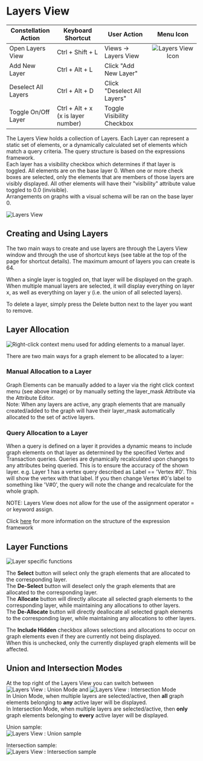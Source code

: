 # Layers View

<table class="table table-striped">
<colgroup>
<col style="width: 25%" />
<col style="width: 25%" />
<col style="width: 25%" />
<col style="width: 25%" />
</colgroup>
<thead>
<tr class="header">
<th>Constellation Action</th>
<th>Keyboard Shortcut</th>
<th>User Action</th>
<th style="text-align: center;">Menu Icon</th>
</tr>
</thead>
<tbody>
<tr class="odd">
<td>Open Layers View</td>
<td>Ctrl + Shift + L</td>
<td>Views -&gt; Layers View</td>
<td style="text-align: center;"><img src="../ext/docs/CoreLayersView/resources/layers-view.png" alt="Layers View Icon" /></td>
</tr>
<tr class="even">
<td>Add New Layer</td>
<td>Ctrl + Alt + L</td>
<td>Click "Add New Layer"</td>
<td></td>
</tr>
<tr class="odd">
<td>Deselect All Layers</td>
<td>Ctrl + Alt + D</td>
<td>Click "Deselect All Layers"</td>
<td></td>
</tr>
<tr class="even">
<td>Toggle On/Off Layer</td>
<td>Ctrl + Alt + x (x is layer number)</td>
<td>Toggle Visibility Checkbox</td>
<td></td>
</tr>
</tbody>
</table>

The Layers View holds a collection of Layers. Each Layer can represent a
static set of elements, or a dynamically calculated set of elements
which match a query criteria. The query structure is based on the
expressions framework.  
Each layer has a visibility checkbox which determines if that layer is
toggled. All elements are on the base layer 0. When one or more check
boxes are selected, only the elements that are members of those layers
are visibly displayed. All other elements will have their "visibility"
attribute value toggled to 0.0 (invisible).  
Arrangements on graphs with a visual schema will be ran on the base
layer 0.

<img src="../ext/docs/CoreLayersView/resources/LayersView.png" alt="Layers View" />

## Creating and Using Layers

The two main ways to create and use layers are through the Layers View
window and through the use of shortcut keys (see table at the top of the
page for shortcut details). The maximum amount of layers you can create
is 64.

When a single layer is toggled on, that layer will be displayed on the
graph. When multiple manual layers are selected, it will display
everything on layer x, as well as everything on layer y (i.e. the union
of all selected layers). 

To delete a layer, simply press the Delete button next to the layer you want to 
remove.

## Layer Allocation

<img src="../ext/docs/CoreLayersView/resources/layers-context.png" alt="Right-click context menu used for adding elements to a manual
layer." />  

There are two main ways for a graph element to be allocated to a layer:

### Manual Allocation to a Layer

Graph Elements can be manually added to a layer via the right click context menu (see above image) or by manually setting the layer_mask
Attribute via the Attribute Editor.  
Note: When any layers are active, any graph elements that are manually created/added to the graph will have their layer_mask automatically allocated to the set of active layers.

### Query Allocation to a Layer

When a query is defined on a layer it provides a dynamic means to include graph elements on that layer as determined by
the specified Vertex and Transaction queries. Queries are
dynamically recalculated upon changes to any attributes being queried.
This is to ensure the accuracy of the shown layer. e.g. Layer 1 has a
vertex query described as Label == 'Vertex #0'. This will show the
vertex with that label. If you then change Vertex #0's label to
something like 'V#0', the query will note the change and recalculate for
the whole graph.

NOTE: Layers View does not allow for the use of the assignment operator
= or keyword assign.

Click
[here](../ext/docs/CoreGraphFramework/src/au/gov/asd/tac/constellation/graph/expressions-framework.md)
for more information on the structure of the expression framework


## Layer Functions  
  
<img src="../ext/docs/CoreLayersView/resources/LayerFunctions.png" alt="Layer specific functions" />  
  
The __Select__ button will select only the graph elements that are allocated to the corresponding layer.  
The __De-Select__ button will deselect only the graph elements that are allocated to the corresponding layer.  
The __Allocate__ button will directly allocate all selected graph elements to the corresponding layer, while maintaining any allocations to other layers.  
The __De-Allocate__ button will directly deallocate all selected graph elements to the corresponding layer, while maintaining any allocations to other layers.  
  
The __Include Hidden__ checkbox allows selections and allocations to occur on graph elements even if they are currently not being displayed.  
When this is unchecked, only the currently displayed graph elements will be affected.  
  

## Union and Intersection Modes  
  
At the top right of the Layers View you can switch between <img src="../ext/docs/CoreLayersView/src/au/gov/asd/tac/constellation/views/layers/resources/UnionMode.png" alt="Layers View : Union Mode" /> and <img src="../ext/docs/CoreLayersView/src/au/gov/asd/tac/constellation/views/layers/resources/IntersectionMode.png" alt="Layers View : Intersection Mode" />  
In Union Mode, when multiple layers are selected/active, then __all__ graph elements belonging to __any__ active layer will be displayed.  
In Intersection Mode, when multiple layers are selected/active, then __only__ graph elements belonging to __every__ active layer will be displayed.  

Union sample:  
<img src="../ext/docs/CoreLayersView/resources/Layers2and7union.png" alt="Layers View : Union sample" />

Intersection sample:  
<img src="../ext/docs/CoreLayersView/resources/Layers2and7intersection.png" alt="Layers View : Intersection sample" />

